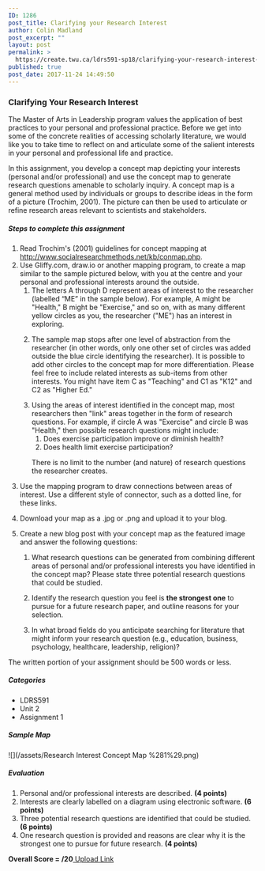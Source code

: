 ```yaml
---
ID: 1286
post_title: Clarifying your Research Interest
author: Colin Madland
post_excerpt: ""
layout: post
permalink: >
  https://create.twu.ca/ldrs591-sp18/clarifying-your-research-interest-2/
published: true
post_date: 2017-11-24 14:49:50
---
```

<h3>Clarifying Your Research Interest</h3>

The Master of Arts in Leadership program values the application of best practices to your personal and professional practice.  Before we get into some of the concrete realities of accessing scholarly literature, we would like you to take time to reflect on and articulate some of the salient interests in your personal and professional life and practice.

In this assignment, you develop a concept map depicting your interests (personal and/or professional) and use the concept map to generate research questions amenable to scholarly inquiry. A concept map is a general method used by individuals or groups to describe ideas in the form of a picture (Trochim, 2001). The picture can then be used to articulate or refine research areas relevant to scientists and stakeholders.

<h5>Steps to complete this assignment</h5>

<ol>
<li>Read Trochim's (2001) guidelines for concept mapping at <a href="http://www.socialresearchmethods.net/kb/conmap.htm">http://www.socialresearchmethods.net/kb/conmap.php</a>.</li>
<li>Use Gliffy.com, draw.io or another mapping program, to create a map similar to the sample pictured below, with you at the centre and your personal and professional interests around the outside.

<ol>
<li>The letters A through D represent areas of interest to the researcher (labelled “ME” in the sample below). For example, A might be "Health," B might be "Exercise," and so on, with as many different yellow circles as you, the researcher ("ME") has an interest in exploring.</p></li>
<li>The sample map stops after one level of abstraction from the researcher (in other words, only one other set of circles was added outside the blue circle identifying the researcher). It is possible to add other circles to the concept map for more differentiation. Please feel free to include related interests as sub-items from other interests. You might have item C as "Teaching" and C1 as "K12" and C2 as "Higher Ed."</p></li>
<li>Using the areas of interest identified in the concept map, most researchers then "link" areas together in the form of research questions. For example, if circle A was "Exercise" and circle B was "Health," then possible research questions might include:

<ol>
<li>Does exercise participation improve or diminish health?  </li>
<li>Does health limit exercise participation?</li>
</ol>

There is no limit to the number (and nature) of research questions the researcher creates.</p></li>
</ol></li>
<li><p>Use the mapping program to draw connections between areas of interest. Use a different style of connector, such as a dotted line, for these links.</p></li>
<li><p>Download your map as a .jpg or .png and upload it to your blog.</p></li>
<li><p>Create a new blog post with your concept map as the featured image and answer the following questions:

<ol>
<li>What research questions can be generated from combining different areas of personal and/or professional interests you have identified in the concept map? Please state three potential research questions that could be studied.</p></li>
<li><p>Identify the research question you feel is <strong>the strongest one</strong> to pursue for a future research paper, and outline reasons for your selection.</p></li>
<li><p>In what broad fields do you anticipate searching for literature that might inform your research question (e.g., education, business, psychology, healthcare, leadership, religion)?</p></li>
</ol></li>
</ol>

<p>The written portion of your assignment should be 500 words or less.

<h5>Categories</h5>

<ul>
<li>LDRS591</li>
<li>Unit 2</li>
<li>Assignment 1</li>
</ul>

<h5>Sample Map</h5>

![](/assets/Research Interest Concept Map %281%29.png)

<h5>Evaluation</h5>

<ol>
<li>Personal and/or professional interests are described. <strong>(4 points)</strong></li>
<li>Interests are clearly labelled on a diagram using electronic software. <strong>(6 points)</strong></li>
<li>Three potential research questions are identified that could be studied. <strong>(6 points)</strong></li>
<li>One research question is provided and reasons are clear why it is the strongest one to pursue for future research. <strong>(4 points)</strong></li>
</ol>

<strong>Overall Score = /20</strong><!--themify_builder_static--><a href="https://create.twu.ca/ldrs591-sp18/lessons/clarifying-your-research-interest/" > Upload Link </a><!--/themify_builder_static-->